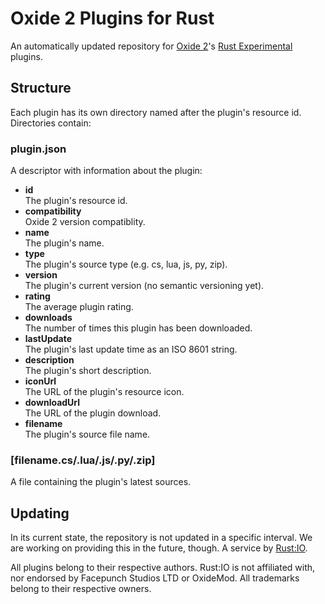 Oxide 2 Plugins for Rust
========================
An automatically updated repository for [Oxide 2](https://github.com/OxideMod/Oxide)'s [Rust Experimental](http://playrust.com) plugins.

Structure
---------
Each plugin has its own directory named after the plugin's resource id. Directories contain:

### plugin.json
A descriptor with information about the plugin:

* **id**  
  The plugin's resource id.
* **compatibility**  
  Oxide 2 version compatiblity.
* **name**  
  The plugin's name.
* **type**  
  The plugin's source type (e.g. cs, lua, js, py, zip).
* **version**  
  The plugin's current version (no semantic versioning yet).
* **rating**  
  The average plugin rating.
* **downloads**  
  The number of times this plugin has been downloaded.
* **lastUpdate**  
  The plugin's last update time as an ISO 8601 string.
* **description**  
  The plugin's short description.
* **iconUrl**  
  The URL of the plugin's resource icon.
* **downloadUrl**  
  The URL of the plugin download.
* **filename**  
  The plugin's source file name.

### [filename.cs/.lua/.js/.py/.zip]
A file containing the plugin's latest sources.

Updating
--------
In its current state, the repository is not updated in a specific interval. We are working on providing this in the future, though.
A service by [Rust:IO](http://playrust.io).

All plugins belong to their respective authors.
Rust:IO is not affiliated with, nor endorsed by Facepunch Studios LTD or OxideMod.
All trademarks belong to their respective owners.

